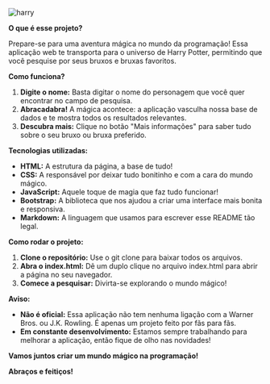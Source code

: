 ![harry](https://github.com/user-attachments/assets/d1239b83-9ee3-4b2d-b6a4-fafcc736eb12)


**O que é esse projeto?**

Prepare-se para uma aventura mágica no mundo da programação! Essa aplicação web te transporta para o universo de Harry Potter, permitindo que você pesquise por seus bruxos e bruxas favoritos. 

**Como funciona?**

1. **Digite o nome:** Basta digitar o nome do personagem que você quer encontrar no campo de pesquisa. 
2. **Abracadabra!** A mágica acontece: a aplicação vasculha nossa base de dados e te mostra todos os resultados relevantes.
3. **Descubra mais:** Clique no botão "Mais informações" para saber tudo sobre o seu bruxo ou bruxa preferido.

**Tecnologias utilizadas:**

* **HTML:** A estrutura da página, a base de tudo! 
* **CSS:** A responsável por deixar tudo bonitinho e com a cara do mundo mágico.
* **JavaScript:** Aquele toque de magia que faz tudo funcionar!
* **Bootstrap:** A biblioteca que nos ajudou a criar uma interface mais bonita e responsiva.
* **Markdown:** A linguagem que usamos para escrever esse README tão legal.

**Como rodar o projeto:**

1. **Clone o repositório:** Use o git clone para baixar todos os arquivos.
2. **Abra o index.html:** Dê um duplo clique no arquivo index.html para abrir a página no seu navegador.
3. **Comece a pesquisar:** Divirta-se explorando o mundo mágico!



**Aviso:**

* **Não é oficial:** Essa aplicação não tem nenhuma ligação com a Warner Bros. ou J.K. Rowling. É apenas um projeto feito por fãs para fãs.
* **Em constante desenvolvimento:** Estamos sempre trabalhando para melhorar a aplicação, então fique de olho nas novidades!

**Vamos juntos criar um mundo mágico na programação!** 

**Abraços e feitiços!**

